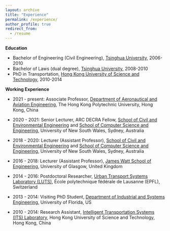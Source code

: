```yaml
---
layout: archive
title: "Experience"
permalink: /experience/
author_profile: true
redirect_from:
  - /resume
---
```



**Education**

* Bachelor of Engineering (Civil Engineering), [Tsinghua University](https://www.tsinghua.edu.cn/publish/thu2018en/index.html), 2006-2010
* Bachelor of Laws (dual degree), [Tsinghua University](https://www.tsinghua.edu.cn/publish/thu2018en/index.html), 2008-2010
* PhD in Transportation, [Hong Kong University of Science and Technology](https://www.ust.hk/home), 2010-2014

**Working Experience**

* 2021 - present: Associate Professor, [Department of Aeronautical and Aviation Engineering](https://www.polyu.edu.hk/en/aae/), The Hong Kong Polytechnic University, Hong Kong, China

* 2020 - 2021: Senior Lecturer, ARC DECRA Fellow, [School of Civil and Environmental Engineering](https://www.engineering.unsw.edu.au/civil-engineering/staff/wei-liu) and [School of Computer Science and Engineering](https://www.engineering.unsw.edu.au/computer-science-engineering/lecturer-wei-liu), University of New South Wales, Sydney, Australia

* 2018 - 2020: Lecturer (Assistant Professor), [School of Civil and Environmental Engineering](https://www.engineering.unsw.edu.au/civil-engineering/staff/wei-liu) and [School of Computer Science and Engineering](https://www.engineering.unsw.edu.au/computer-science-engineering/lecturer-wei-liu), University of New South Wales, Sydney, Australia

* 2016 - 2018: Lecturer (Assistant Professor), [James Watt School of Engineering](https://www.gla.ac.uk/schools/engineering/), University of Glasgow, United Kingdom

* 2014 - 2016: Postdoctoral Researcher, [Urban Transport Systems Laboratory (LUTS)](https://www.epfl.ch/labs/luts/), École polytechnique fédérale de Lausanne (EPFL), Switzerland

* 2013 - 2014: Visiting PhD Student, [Department of Industrial and Systems Engineering](https://www.ise.ufl.edu/), University of Florida, US

* 2010 - 2014: Research Assistant, [Intelligent Transportation Systems (ITS) Laboratory](https://sites.google.com/view/hkustits/home), Hong Kong University of Science and Technology, Hong Kong, China
